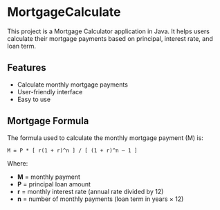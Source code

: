 # MortgageCalculate

This project is a Mortgage Calculator application in Java. It helps users calculate their mortgage payments based on principal, interest rate, and loan term.

## Features
- Calculate monthly mortgage payments
- User-friendly interface
- Easy to use

## Mortgage Formula
The formula used to calculate the monthly mortgage payment (M) is:

```
M = P * [ r(1 + r)^n ] / [ (1 + r)^n – 1 ]
```

Where:
- **M** = monthly payment
- **P** = principal loan amount
- **r** = monthly interest rate (annual rate divided by 12)
- **n** = number of monthly payments (loan term in years × 12) 
